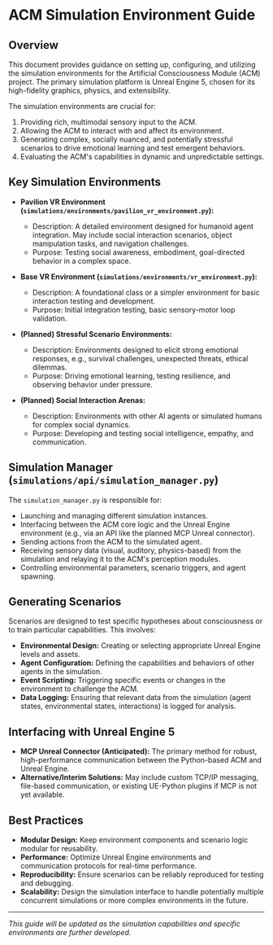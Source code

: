 # ACM Simulation Environment Guide

## Overview

This document provides guidance on setting up, configuring, and utilizing the simulation environments for the Artificial Consciousness Module (ACM) project. The primary simulation platform is Unreal Engine 5, chosen for its high-fidelity graphics, physics, and extensibility.

The simulation environments are crucial for:

1. Providing rich, multimodal sensory input to the ACM.
2. Allowing the ACM to interact with and affect its environment.
3. Generating complex, socially nuanced, and potentially stressful scenarios to drive emotional learning and test emergent behaviors.
4. Evaluating the ACM's capabilities in dynamic and unpredictable settings.

## Key Simulation Environments

* **Pavilion VR Environment (`simulations/environments/pavilion_vr_environment.py`):**

  * Description: A detailed environment designed for humanoid agent integration. May include social interaction scenarios, object manipulation tasks, and navigation challenges.
  * Purpose: Testing social awareness, embodiment, goal-directed behavior in a complex space.

* **Base VR Environment (`simulations/environments/vr_environment.py`):**

  * Description: A foundational class or a simpler environment for basic interaction testing and development.
  * Purpose: Initial integration testing, basic sensory-motor loop validation.
  
* **(Planned) Stressful Scenario Environments:**

  * Description: Environments designed to elicit strong emotional responses, e.g., survival challenges, unexpected threats, ethical dilemmas.
  * Purpose: Driving emotional learning, testing resilience, and observing behavior under pressure.
* **(Planned) Social Interaction Arenas:**

  * Description: Environments with other AI agents or simulated humans for complex social dynamics.
  * Purpose: Developing and testing social intelligence, empathy, and communication.

## Simulation Manager (`simulations/api/simulation_manager.py`)

The `simulation_manager.py` is responsible for:

* Launching and managing different simulation instances.
* Interfacing between the ACM core logic and the Unreal Engine environment (e.g., via an API like the planned MCP Unreal connector).
* Sending actions from the ACM to the simulated agent.
* Receiving sensory data (visual, auditory, physics-based) from the simulation and relaying it to the ACM's perception modules.
* Controlling environmental parameters, scenario triggers, and agent spawning.

## Generating Scenarios

Scenarios are designed to test specific hypotheses about consciousness or to train particular capabilities. This involves:

* **Environmental Design:** Creating or selecting appropriate Unreal Engine levels and assets.
* **Agent Configuration:** Defining the capabilities and behaviors of other agents in the simulation.
* **Event Scripting:** Triggering specific events or changes in the environment to challenge the ACM.
* **Data Logging:** Ensuring that relevant data from the simulation (agent states, environmental states, interactions) is logged for analysis.

## Interfacing with Unreal Engine 5

* **MCP Unreal Connector (Anticipated):** The primary method for robust, high-performance communication between the Python-based ACM and Unreal Engine.
* **Alternative/Interim Solutions:** May include custom TCP/IP messaging, file-based communication, or existing UE-Python plugins if MCP is not yet available.

## Best Practices

* **Modular Design:** Keep environment components and scenario logic modular for reusability.
* **Performance:** Optimize Unreal Engine environments and communication protocols for real-time performance.
* **Reproducibility:** Ensure scenarios can be reliably reproduced for testing and debugging.
* **Scalability:** Design the simulation interface to handle potentially multiple concurrent simulations or more complex environments in the future.

---

*This guide will be updated as the simulation capabilities and specific environments are further developed.*
